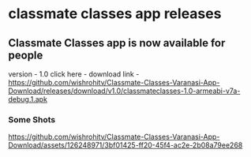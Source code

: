 <h1>
classmate classes app releases
</h1>

## Classmate Classes app is now available for people
version - 1.0
click here -
download link - https://github.com/wishrohitv/Classmate-Classes-Varanasi-App-Download/releases/download/v1.0/classmateclasses-1.0-armeabi-v7a-debug.1.apk


<h3>
Some Shots
</h3>


https://github.com/wishrohitv/Classmate-Classes-Varanasi-App-Download/assets/126248971/3bf01425-ff20-45f4-ac2e-2b08a79ee268

